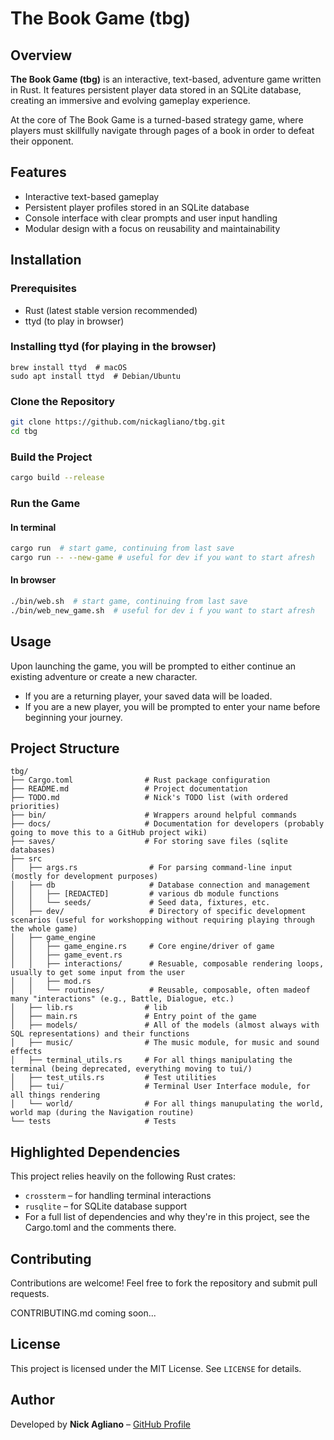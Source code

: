 # The Book Game (tbg)

## Overview
**The Book Game (tbg)** is an interactive, text-based, adventure game written in Rust. It features persistent player data stored in an SQLite database, creating an immersive and evolving gameplay experience.

At the core of The Book Game is a turned-based strategy game, where players must skillfully navigate through pages of a book in order to defeat their opponent.

## Features
- Interactive text-based gameplay
- Persistent player profiles stored in an SQLite database
- Console interface with clear prompts and user input handling
- Modular design with a focus on reusability and maintainability

## Installation
### Prerequisites
- Rust (latest stable version recommended)
- ttyd (to play in browser)

### Installing ttyd (for playing in the browser)
```shell
brew install ttyd  # macOS
sudo apt install ttyd  # Debian/Ubuntu
```

### Clone the Repository
```sh
git clone https://github.com/nickagliano/tbg.git
cd tbg
```

### Build the Project
```sh
cargo build --release
```

### Run the Game

#### In terminal
```sh
cargo run  # start game, continuing from last save
cargo run -- --new-game # useful for dev if you want to start afresh
```

#### In browser
```sh
./bin/web.sh  # start game, continuing from last save
./bin/web_new_game.sh  # useful for dev i f you want to start afresh
```

## Usage
Upon launching the game, you will be prompted to either continue an existing adventure or create a new character.

- If you are a returning player, your saved data will be loaded.
- If you are a new player, you will be prompted to enter your name before beginning your journey.

## Project Structure
```
tbg/
├── Cargo.toml                # Rust package configuration
├── README.md                 # Project documentation
├── TODO.md                   # Nick's TODO list (with ordered priorities)
├── bin/                      # Wrappers around helpful commands
├── docs/                     # Documentation for developers (probably going to move this to a GitHub project wiki)
├── saves/                    # For storing save files (sqlite databases)
├── src
│   ├── args.rs                # For parsing command-line input (mostly for development purposes)
│   ├── db                     # Database connection and management
│   │   ├── [REDACTED]         # various db module functions
│   │   └── seeds/             # Seed data, fixtures, etc.
│   ├── dev/                   # Directory of specific development scenarios (useful for workshopping without requiring playing through the whole game)
│   ├── game_engine
│   │   ├── game_engine.rs     # Core engine/driver of game
│   │   ├── game_event.rs
│   │   ├── interactions/      # Resuable, composable rendering loops, usually to get some input from the user
│   │   ├── mod.rs
│   │   └── routines/          # Reusable, composable, often madeof many "interactions" (e.g., Battle, Dialogue, etc.)
│   ├── lib.rs                # lib
│   ├── main.rs               # Entry point of the game
│   ├── models/               # All of the models (almost always with SQL representations) and their functions
│   ├── music/                # The music module, for music and sound effects
│   ├── terminal_utils.rs     # For all things manipulating the terminal (being deprecated, everything moving to tui/)
│   ├── test_utils.rs         # Test utilities
│   ├── tui/                  # Terminal User Interface module, for all things rendering
│   └── world/                # For all things manupulating the world, world map (during the Navigation routine)
└── tests                     # Tests
```

## Highlighted Dependencies
This project relies heavily on the following Rust crates:
- `crossterm` – for handling terminal interactions
- `rusqlite` – for SQLite database support
- For a full list of dependencies and why they're in this project, see the Cargo.toml and the comments there.

## Contributing
Contributions are welcome! Feel free to fork the repository and submit pull requests.

CONTRIBUTING.md coming soon...

## License
This project is licensed under the MIT License. See `LICENSE` for details.

## Author
Developed by **Nick Agliano** – [GitHub Profile](https://github.com/nickagliano)
